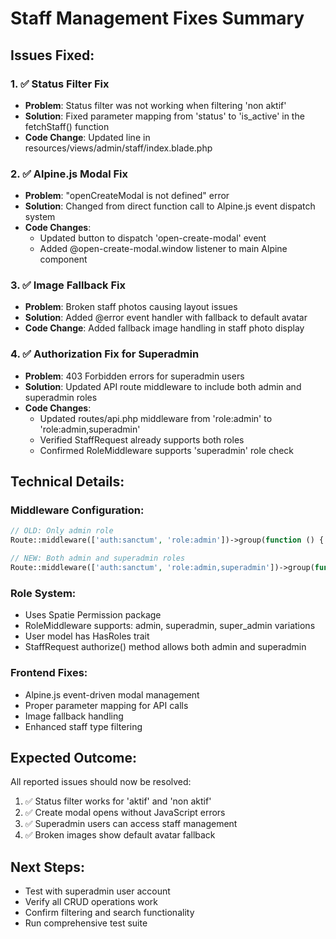 # Staff Management Fixes Summary

## Issues Fixed:

### 1. ✅ Status Filter Fix
- **Problem**: Status filter was not working when filtering 'non aktif'
- **Solution**: Fixed parameter mapping from 'status' to 'is_active' in the fetchStaff() function
- **Code Change**: Updated line in resources/views/admin/staff/index.blade.php

### 2. ✅ Alpine.js Modal Fix  
- **Problem**: "openCreateModal is not defined" error
- **Solution**: Changed from direct function call to Alpine.js event dispatch system
- **Code Changes**: 
  - Updated button to dispatch 'open-create-modal' event
  - Added @open-create-modal.window listener to main Alpine component

### 3. ✅ Image Fallback Fix
- **Problem**: Broken staff photos causing layout issues
- **Solution**: Added @error event handler with fallback to default avatar
- **Code Change**: Added fallback image handling in staff photo display

### 4. ✅ Authorization Fix for Superadmin
- **Problem**: 403 Forbidden errors for superadmin users
- **Solution**: Updated API route middleware to include both admin and superadmin roles
- **Code Changes**:
  - Updated routes/api.php middleware from 'role:admin' to 'role:admin,superadmin'
  - Verified StaffRequest already supports both roles
  - Confirmed RoleMiddleware supports 'superadmin' role check

## Technical Details:

### Middleware Configuration:
```php
// OLD: Only admin role
Route::middleware(['auth:sanctum', 'role:admin'])->group(function () {

// NEW: Both admin and superadmin roles  
Route::middleware(['auth:sanctum', 'role:admin,superadmin'])->group(function () {
```

### Role System:
- Uses Spatie Permission package
- RoleMiddleware supports: admin, superadmin, super_admin variations
- User model has HasRoles trait
- StaffRequest authorize() method allows both admin and superadmin

### Frontend Fixes:
- Alpine.js event-driven modal management
- Proper parameter mapping for API calls
- Image fallback handling
- Enhanced staff type filtering

## Expected Outcome:
All reported issues should now be resolved:
1. ✅ Status filter works for 'aktif' and 'non aktif'
2. ✅ Create modal opens without JavaScript errors
3. ✅ Superadmin users can access staff management
4. ✅ Broken images show default avatar fallback

## Next Steps:
- Test with superadmin user account
- Verify all CRUD operations work
- Confirm filtering and search functionality
- Run comprehensive test suite
